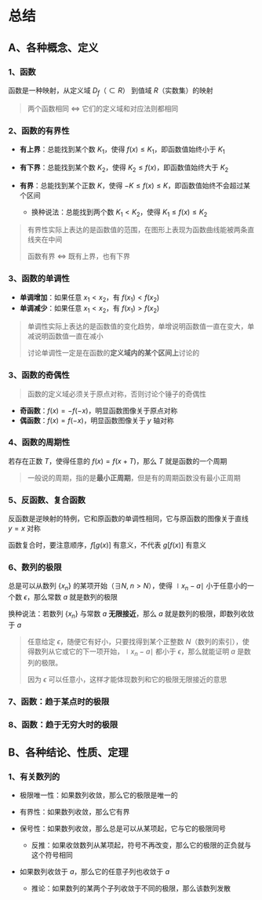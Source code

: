 # 总结

## A、各种概念、定义

### 1、函数

函数是一种映射，从定义域 $D_f$（$\subset R$） 到值域 $R$（实数集）的映射

> 两个函数相同 $\Longleftrightarrow$ 它们的定义域和对应法则都相同

### 2、函数的有界性

- **有上界**：总能找到某个数 $K_1$，使得 $f(x) \leqslant K_1$，即函数值始终小于 $K_1$
- **有下界**：总能找到某个数 $K_2$，使得 $K_2 \leqslant f(x)$，即函数值始终大于 $K_2$
- **有界**：总能找到某个正数 $K$，使得 $-K \leqslant f(x) \leqslant K$，即函数值始终不会超过某个区间
  
  - 换种说法：总能找到两个数 $K_1 < K_2$，使得 $K_1 \leqslant f(x) \leqslant K_2$

> 有界性实际上表达的是函数值的范围，在图形上表现为函数曲线能被两条直线夹在中间
>  
> 函数有界 $\Longleftrightarrow$ 既有上界，也有下界

### 3、函数的单调性

- **单调增加**：如果任意 $x_1 < x_2$，有 $f(x_1) < f(x_2)$
- **单调减少**：如果任意 $x_1 < x_2$，有 $f(x_1) > f(x_2)$

> 单调性实际上表达的是函数值的变化趋势，单增说明函数值一直在变大，单减说明函数值一直在减小
>
> 讨论单调性一定是在函数的**定义域内的某个区间上**讨论的

### 3、函数的奇偶性

> 函数的定义域必须关于原点对称，否则讨论个锤子的奇偶性

- **奇函数**：$f(x) = -f(-x)$，明显函数图像关于原点对称
- **偶函数**：$f(x) = f(-x)$，明显函数图像关于 $y$ 轴对称

### 4、函数的周期性

若存在正数 $T$，使得任意的 $f(x) = f(x+T)$，那么 $T$ 就是函数的一个周期

> 一般说的周期，指的是**最小正周期**，但是有的周期函数没有最小正周期

### 5、反函数、复合函数

反函数是逆映射的特例，它和原函数的单调性相同，它与原函数的图像关于直线 $y=x$ 对称

函数复合时，要注意顺序，$f[g(x)]$ 有意义，不代表 $g[f(x)]$ 有意义

### 6、数列的极限

总是可以从数列 $\{x_n\}$ 的某项开始（$\exists N,\;n>N$），使得 $\mid x_n -a \mid$ 小于任意小的一个数 $\epsilon$，那么常数 $a$ 就是数列的极限

换种说法：若数列 $\{x_n\}$ 与常数 $a$ **无限接近**，那么 $a$ 就是数列的极限，即数列收敛于 $a$

> 任意给定 $\epsilon$，随便它有好小，只要找得到某个正整数 $N$（数列的索引），使得数列从它或它的下一项开始，$\mid x_n -a \mid$ 都小于 $\epsilon$，那么就能证明 $a$ 是数列的极限。  
>
> 因为 $\epsilon$ 可以任意小，这样才能体现数列和它的极限无限接近的意思

### 7、函数：趋于某点时的极限

### 8、函数：趋于无穷大时的极限

## B、各种结论、性质、定理

### 1、有关数列的

- 极限唯一性：如果数列收敛，那么它的极限是唯一的

- 有界性：如果数列收敛，那么它有界

- 保号性：如果数列收敛，那么总是可以从某项起，它与它的极限同号

  - 反推：如果收敛数列从某项起，符号不再改变，那么它的极限的正负就与这个符号相同

- 如果数列收敛于 $a$，那么它的任意子列也收敛于 $a$
  
  - 推论：如果数列的某两个子列收敛于不同的极限，那么该数列发散